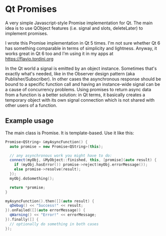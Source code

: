 # Qt Promises

A very simple Javascript-style Promise implementation for Qt. The main idea is to use QObject features (i.e. signal and slots, deleteLater) to implement promises.

I wrote this Promise implementation in Qt 5 times. I'm not sure whether Qt 6 has something comparable in terms of simplicity and lightness. Anyway, it works great in Qt 6 too and I'm using it in my apps at https://flavio.tordini.org

In the Qt world a signal is emitted by an object instance. Sometimes that's exactly what's needed, like in the Observer design pattern (aka Publisher/Subscriber). In other cases the asynchronous response should be bound to a specific function call and having an instance-wide signal can be a cause of concurrency problems. Using promises to return async data from a function is a better solution: in Qt terms, it basically creates a temporary object with its own signal connection which is not shared with other users of a function.

## Example usage

The main class is Promise. It is template-based. Use it like this:

```c++
Promise<QString> &myAsyncFunction() {
  auto promise = new Promise<QString>(this);

  // any asynchronous work you might have to do:
  connect(myObj, &MyObject::finished, this, [promise](auto result) {
    if (myObj.hasError()) promise->reject(myObj.errorMessage());
    else promise->resolve(result);
  });
  myObj.doSomething();

  return *promise;
}

myAsyncFunction().then([](auto result) {
  qDebug() << "Success!" << result;
}).onFailed([](auto errorMessage)) {
  qWarning() << "Error!" << errorMessage;
}).finally([] {
  // optionally do something in both cases
});
```
